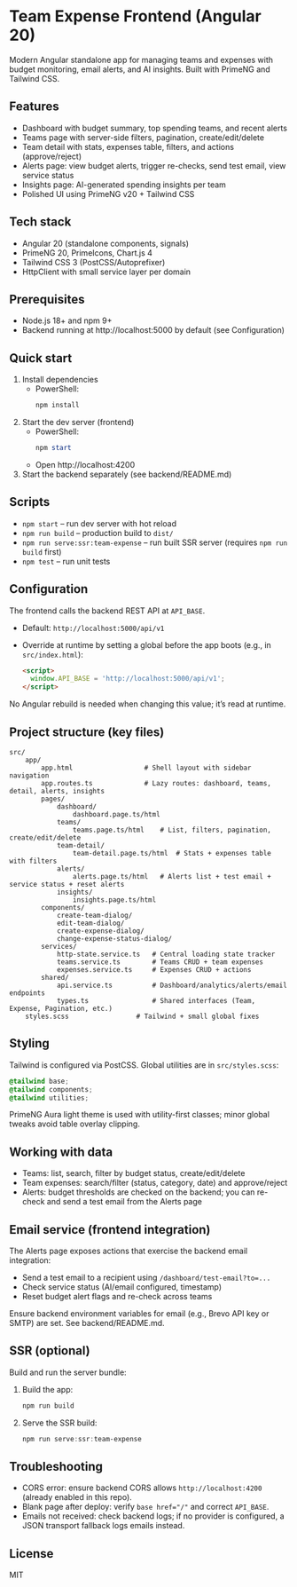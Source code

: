 # Team Expense Frontend (Angular 20)

Modern Angular standalone app for managing teams and expenses with budget monitoring, email alerts, and AI insights. Built with PrimeNG and Tailwind CSS.

## Features

- Dashboard with budget summary, top spending teams, and recent alerts
- Teams page with server-side filters, pagination, create/edit/delete
- Team detail with stats, expenses table, filters, and actions (approve/reject)
- Alerts page: view budget alerts, trigger re-checks, send test email, view service status
- Insights page: AI-generated spending insights per team
- Polished UI using PrimeNG v20 + Tailwind CSS

## Tech stack

- Angular 20 (standalone components, signals)
- PrimeNG 20, PrimeIcons, Chart.js 4
- Tailwind CSS 3 (PostCSS/Autoprefixer)
- HttpClient with small service layer per domain

## Prerequisites

- Node.js 18+ and npm 9+
- Backend running at http://localhost:5000 by default (see Configuration)

## Quick start

1. Install dependencies
   - PowerShell:
     ```powershell
     npm install
     ```
2. Start the dev server (frontend)
   - PowerShell:
     ```powershell
     npm start
     ```
   - Open http://localhost:4200
3. Start the backend separately (see backend/README.md)

## Scripts

- `npm start` – run dev server with hot reload
- `npm run build` – production build to `dist/`
- `npm run serve:ssr:team-expense` – run built SSR server (requires `npm run build` first)
- `npm test` – run unit tests

## Configuration

The frontend calls the backend REST API at `API_BASE`.

- Default: `http://localhost:5000/api/v1`
- Override at runtime by setting a global before the app boots (e.g., in `src/index.html`):

  ```html
  <script>
    window.API_BASE = 'http://localhost:5000/api/v1';
  </script>
  ```

No Angular rebuild is needed when changing this value; it’s read at runtime.

## Project structure (key files)

```
src/
	app/
		app.html                  # Shell layout with sidebar navigation
		app.routes.ts             # Lazy routes: dashboard, teams, detail, alerts, insights
		pages/
			dashboard/
				dashboard.page.ts/html
			teams/
				teams.page.ts/html    # List, filters, pagination, create/edit/delete
			team-detail/
				team-detail.page.ts/html  # Stats + expenses table with filters
			alerts/
				alerts.page.ts/html   # Alerts list + test email + service status + reset alerts
			insights/
				insights.page.ts/html
		components/
			create-team-dialog/
			edit-team-dialog/
			create-expense-dialog/
			change-expense-status-dialog/
		services/
			http-state.service.ts   # Central loading state tracker
			teams.service.ts        # Teams CRUD + team expenses
			expenses.service.ts     # Expenses CRUD + actions
		shared/
			api.service.ts          # Dashboard/analytics/alerts/email endpoints
			types.ts                # Shared interfaces (Team, Expense, Pagination, etc.)
	styles.scss                 # Tailwind + small global fixes
```

## Styling

Tailwind is configured via PostCSS. Global utilities are in `src/styles.scss`:

```scss
@tailwind base;
@tailwind components;
@tailwind utilities;
```

PrimeNG Aura light theme is used with utility-first classes; minor global tweaks avoid table overlay clipping.

## Working with data

- Teams: list, search, filter by budget status, create/edit/delete
- Team expenses: search/filter (status, category, date) and approve/reject
- Alerts: budget thresholds are checked on the backend; you can re-check and send a test email from the Alerts page

## Email service (frontend integration)

The Alerts page exposes actions that exercise the backend email integration:

- Send a test email to a recipient using `/dashboard/test-email?to=...`
- Check service status (AI/email configured, timestamp)
- Reset budget alert flags and re-check across teams

Ensure backend environment variables for email (e.g., Brevo API key or SMTP) are set. See backend/README.md.

## SSR (optional)

Build and run the server bundle:

1. Build the app:
   ```powershell
   npm run build
   ```
2. Serve the SSR build:
   ```powershell
   npm run serve:ssr:team-expense
   ```

## Troubleshooting

- CORS error: ensure backend CORS allows `http://localhost:4200` (already enabled in this repo).
- Blank page after deploy: verify `base href="/"` and correct `API_BASE`.
- Emails not received: check backend logs; if no provider is configured, a JSON transport fallback logs emails instead.

## License

MIT
